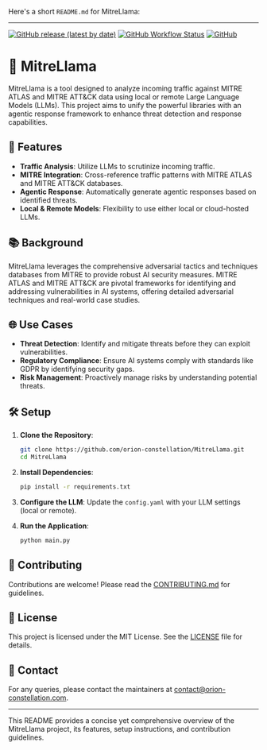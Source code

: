 Here's a short `README.md` for MitreLlama:

---

[![GitHub release (latest by date)](https://img.shields.io/github/v/release/orion-constellation/MitreLlama)](https://github.com/orion-constellation/MitreLlama)
[![GitHub Workflow Status](https://img.shields.io/github/actions/workflow/status/orion-constellation/MitreLlama/ci.yml)](https://github.com/orion-constellation/MitreLlama/actions)
[![GitHub](https://img.shields.io/github/license/orion-constellation/MitreLlama)](https://github.com/orion-constellation/MitreLlama/blob/main/LICENSE)

# 🦙 MitreLlama

MitreLlama is a tool designed to analyze incoming traffic against MITRE ATLAS and MITRE ATT&CK data using local or remote Large Language Models (LLMs). This project aims to unify the powerful libraries with an agentic response framework to enhance threat detection and response capabilities.

## 🚀 Features

- **Traffic Analysis**: Utilize LLMs to scrutinize incoming traffic.
- **MITRE Integration**: Cross-reference traffic patterns with MITRE ATLAS and MITRE ATT&CK databases.
- **Agentic Response**: Automatically generate agentic responses based on identified threats.
- **Local & Remote Models**: Flexibility to use either local or cloud-hosted LLMs.

## 📚 Background

MitreLlama leverages the comprehensive adversarial tactics and techniques databases from MITRE to provide robust AI security measures. MITRE ATLAS and MITRE ATT&CK are pivotal frameworks for identifying and addressing vulnerabilities in AI systems, offering detailed adversarial techniques and real-world case studies.

## 🌐 Use Cases

- **Threat Detection**: Identify and mitigate threats before they can exploit vulnerabilities.
- **Regulatory Compliance**: Ensure AI systems comply with standards like GDPR by identifying security gaps.
- **Risk Management**: Proactively manage risks by understanding potential threats.

## 🛠️ Setup

1. **Clone the Repository**:
   ```bash
   git clone https://github.com/orion-constellation/MitreLlama.git
   cd MitreLlama
   ```

2. **Install Dependencies**:
   ```bash
   pip install -r requirements.txt
   ```

3. **Configure the LLM**:
   Update the `config.yaml` with your LLM settings (local or remote).

4. **Run the Application**:
   ```bash
   python main.py
   ```

## 🤝 Contributing

Contributions are welcome! Please read the [CONTRIBUTING.md](https://github.com/orion-constellation/MitreLlama/blob/main/CONTRIBUTING.md) for guidelines.

## 📄 License

This project is licensed under the MIT License. See the [LICENSE](https://github.com/orion-constellation/MitreLlama/blob/main/LICENSE) file for details.

## 📧 Contact

For any queries, please contact the maintainers at contact@orion-constellation.com.

---

This README provides a concise yet comprehensive overview of the MitreLlama project, its features, setup instructions, and contribution guidelines.
